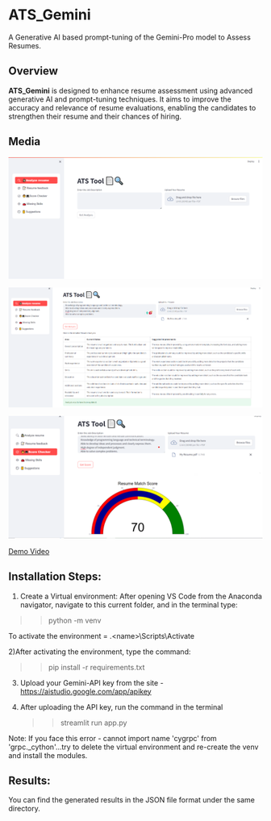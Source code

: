 # ATS_Gemini

A Generative AI based prompt-tuning of the Gemini-Pro model to Assess Resumes.

## Overview

**ATS_Gemini** is designed to enhance resume assessment using advanced generative AI and prompt-tuning techniques. It aims to improve the accuracy and relevance of resume evaluations, enabling the candidates to strengthen their resume and their chances of hiring.

## Media

![Homepage](https://github.com/mr-nobody15/ATS_Gemini/blob/fc51764509c1469696dc89fa28de00f1d09c2693/Gemini_ATS_App/Media/homepage.png)

![Resume Analysis](https://github.com/mr-nobody15/ATS_Gemini/blob/fc51764509c1469696dc89fa28de00f1d09c2693/Gemini_ATS_App/Media/Resumeanalysis.png)

![Score Checker](https://github.com/mr-nobody15/ATS_Gemini/blob/fc51764509c1469696dc89fa28de00f1d09c2693/Gemini_ATS_App/Media/scorechecker.png)

[Demo Video](https://github.com/mr-nobody15/ATS_Gemini/blob/fc51764509c1469696dc89fa28de00f1d09c2693/Gemini_ATS_App/Media/DEMO_VID.mp4)

## Installation Steps:

1) Create a Virtual environment:
After opening VS Code from the Anaconda navigator, navigate to this current folder, and in the terminal type:
>> python -m venv <name>

To activate the environment = .\<name>\Scripts\Activate

2)After activating the environment, type the command:
>> pip install -r requirements.txt

3) Upload your Gemini-API key from the site - https://aistudio.google.com/app/apikey

4) After uploading the API key, run the command in the terminal
   >> streamlit run app.py

Note: If you face this error - cannot import name 'cygrpc' from 'grpc._cython'...try to delete the virtual environment and re-create the venv and install the modules.

## Results:
You can find the generated results in the JSON file format under the same directory.
